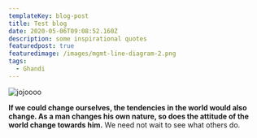```yaml
---
templateKey: blog-post
title: Test blog
date: 2020-05-06T09:08:52.160Z
description: some inspirational quotes
featuredpost: true
featuredimage: /images/mgmt-line-diagram-2.png
tags:
  - Ghandi
---
```

![jojoooo](/images/mgmt-line-diagram-2.png)

**If we could change ourselves, the tendencies in the world would also change. As a man changes his own nature, so does the attitude of the world change towards him.** We need not wait to see what others do.